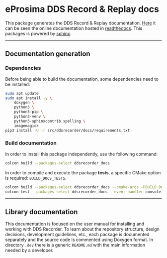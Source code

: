 # eProsima DDS Record & Replay docs

This package generates the DDS Record & Replay documentation.
[Here](https://dds-recorder.readthedocs.io/en/latest/) it can be seen the online documentation hosted in
[readthedocs](https://readthedocs.org/).
This packages is powered by [sphinx](https://www.sphinx-doc.org/en/master/).

---

## Documentation generation

### Dependencies

Before being able to build the documentation, some dependencies need to be installed:

```bash
sudo apt update
sudo apt install -y \
    doxygen \
    python3 \
    python3-pip \
    python3-venv \
    python3-sphinxcontrib.spelling \
    imagemagick
pip3 install -U -r src/ddsrecorder/docs/requirements.txt
```

### Build documentation

In order to install this package independently, use the following command:
```bash
colcon build --packages-select ddsrecorder_docs
```
In order to compile and execute the package **tests**, a specific CMake option is required: `BUILD_DOCS_TESTS`.

```bash
colcon build --packages-select ddsrecorder_docs --cmake-args -DBUILD_DOCS_TESTS=ON
colcon test --packages-select ddsrecorder_docs --event-handler console_direct+
```

---

## Library documentation

This documentation is focused on the user manual for installing and working with DDS Recorder.
To learn about the repository structure, design decisions, development guidelines, etc.,
each package is documented separately and the source code is commented using Doxygen format.
In directory `.dev` there is a generic `README.md` with the main information needed by a developer.

